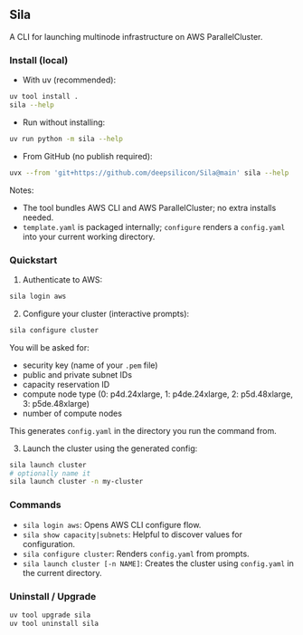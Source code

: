 ## Sila

A CLI for launching multinode infrastructure on AWS ParallelCluster.

### Install (local)

- With uv (recommended):
```bash
uv tool install .
sila --help
```

- Run without installing:
```bash
uv run python -m sila --help
```

- From GitHub (no publish required):
```bash
uvx --from 'git+https://github.com/deepsilicon/Sila@main' sila --help
```

Notes:
- The tool bundles AWS CLI and AWS ParallelCluster; no extra installs needed.
- `template.yaml` is packaged internally; `configure` renders a `config.yaml` into your current working directory.

### Quickstart

1) Authenticate to AWS:
```bash
sila login aws
```

2) Configure your cluster (interactive prompts):
```bash
sila configure cluster
```
You will be asked for:
- security key (name of your `.pem` file)
- public and private subnet IDs
- capacity reservation ID
- compute node type (0: p4d.24xlarge, 1: p4de.24xlarge, 2: p5d.48xlarge, 3: p5de.48xlarge)
- number of compute nodes

This generates `config.yaml` in the directory you run the command from.

3) Launch the cluster using the generated config:
```bash
sila launch cluster
# optionally name it
sila launch cluster -n my-cluster
```

### Commands

- `sila login aws`: Opens AWS CLI configure flow.
- `sila show capacity|subnets`: Helpful to discover values for configuration.
- `sila configure cluster`: Renders `config.yaml` from prompts.
- `sila launch cluster [-n NAME]`: Creates the cluster using `config.yaml` in the current directory.

### Uninstall / Upgrade

```bash
uv tool upgrade sila
uv tool uninstall sila
```
